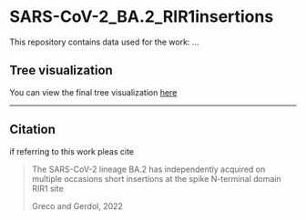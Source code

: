 # SARS-CoV-2_BA.2_RIR1insertions
This repository contains data used for the work: ...
## Tree visualization
You can view the final tree visualization [here]()

---
## Citation
if referring to this work pleas cite
> The SARS-CoV-2 lineage BA.2 has independently acquired on multiple occasions short insertions at the spike N-terminal domain RIR1 site
>
>  Greco and Gerdol, 2022
